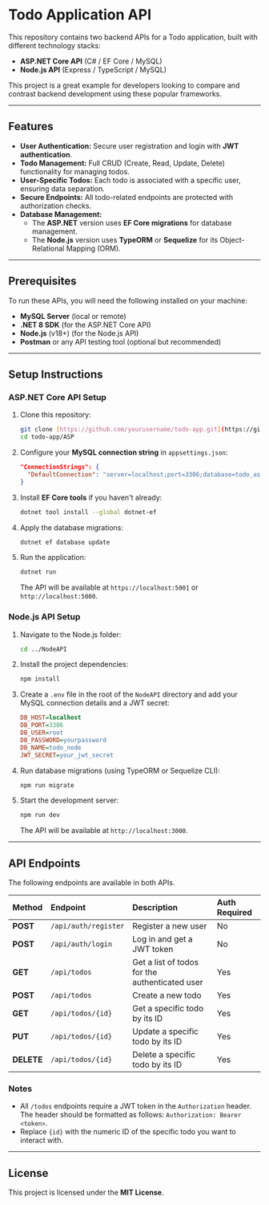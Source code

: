 # Todo Application API

This repository contains two backend APIs for a Todo application, built with different technology stacks:

* **ASP.NET Core API** (C# / EF Core / MySQL)
* **Node.js API** (Express / TypeScript / MySQL)

This project is a great example for developers looking to compare and contrast backend development using these popular frameworks.

---

## Features

* **User Authentication:** Secure user registration and login with **JWT authentication**.
* **Todo Management:** Full CRUD (Create, Read, Update, Delete) functionality for managing todos.
* **User-Specific Todos:** Each todo is associated with a specific user, ensuring data separation.
* **Secure Endpoints:** All todo-related endpoints are protected with authorization checks.
* **Database Management:**
    * The **ASP.NET** version uses **EF Core migrations** for database management.
    * The **Node.js** version uses **TypeORM** or **Sequelize** for its Object-Relational Mapping (ORM).

---

## Prerequisites

To run these APIs, you will need the following installed on your machine:

* **MySQL Server** (local or remote)
* **.NET 8 SDK** (for the ASP.NET Core API)
* **Node.js** (v18+) (for the Node.js API)
* **Postman** or any API testing tool (optional but recommended)

---

## Setup Instructions

### ASP.NET Core API Setup

1.  Clone this repository:
    ```bash
    git clone [https://github.com/yourusername/todo-app.git](https://github.com/yourusername/todo-app.git)
    cd todo-app/ASP
    ```

2.  Configure your **MySQL connection string** in `appsettings.json`:
    ```json
    "ConnectionStrings": {
      "DefaultConnection": "server=localhost;port=3306;database=todo_asp;user=root;password=yourpassword;"
    }
    ```

3.  Install **EF Core tools** if you haven't already:
    ```bash
    dotnet tool install --global dotnet-ef
    ```

4.  Apply the database migrations:
    ```bash
    dotnet ef database update
    ```

5.  Run the application:
    ```bash
    dotnet run
    ```
    The API will be available at `https://localhost:5001` or `http://localhost:5000`.

### Node.js API Setup

1.  Navigate to the Node.js folder:
    ```bash
    cd ../NodeAPI
    ```

2.  Install the project dependencies:
    ```bash
    npm install
    ```

3.  Create a `.env` file in the root of the `NodeAPI` directory and add your MySQL connection details and a JWT secret:
    ```ini
    DB_HOST=localhost
    DB_PORT=3306
    DB_USER=root
    DB_PASSWORD=yourpassword
    DB_NAME=todo_node
    JWT_SECRET=your_jwt_secret
    ```

4.  Run database migrations (using TypeORM or Sequelize CLI):
    ```bash
    npm run migrate
    ```

5.  Start the development server:
    ```bash
    npm run dev
    ```
    The API will be available at `http://localhost:3000`.

---

## API Endpoints

The following endpoints are available in both APIs.

| Method | Endpoint | Description | Auth Required |
| :--- | :--- | :--- | :--- |
| **POST** | `/api/auth/register` | Register a new user | No |
| **POST** | `/api/auth/login` | Log in and get a JWT token | No |
| **GET** | `/api/todos` | Get a list of todos for the authenticated user | Yes |
| **POST** | `/api/todos` | Create a new todo | Yes |
| **GET** | `/api/todos/{id}` | Get a specific todo by its ID | Yes |
| **PUT** | `/api/todos/{id}` | Update a specific todo by its ID | Yes |
| **DELETE** | `/api/todos/{id}` | Delete a specific todo by its ID | Yes |

### Notes
* All `/todos` endpoints require a JWT token in the `Authorization` header. The header should be formatted as follows: `Authorization: Bearer <token>`.
* Replace `{id}` with the numeric ID of the specific todo you want to interact with.

---

## License

This project is licensed under the **MIT License**.
